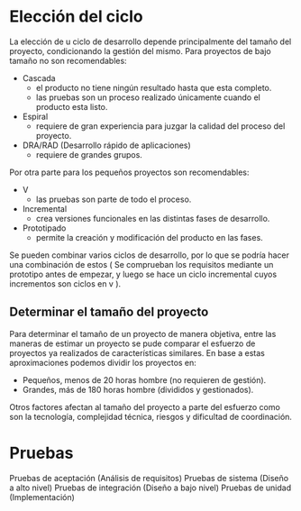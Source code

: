 # Elección del ciclo
La elección de u ciclo de desarrollo depende principalmente del tamaño del proyecto, condicionando la gestión del mismo. Para proyectos de bajo tamaño no son recomendables:
- Cascada
	- el producto no tiene ningún resultado hasta que esta completo.
	- las pruebas son un proceso realizado únicamente cuando el producto esta listo.
- Espiral
	- requiere de gran experiencia para juzgar la calidad del proceso del proyecto.
- DRA/RAD (Desarrollo rápido de aplicaciones)
	- requiere de grandes grupos.

Por otra parte para los pequeños proyectos son recomendables:
- V
	- las pruebas son parte de todo el proceso.
- Incremental
	- crea versiones funcionales en las distintas fases de desarrollo.
- Prototipado
	- permite la creación y modificación del producto en las fases.

Se pueden combinar varios ciclos de desarrollo, por lo que se podría hacer una combinación de estos ( Se comprueban los requisitos mediante un prototipo antes de empezar, y luego se hace un ciclo incremental cuyos incrementos son ciclos en v ).
## Determinar el tamaño del proyecto
Para determinar el tamaño de un proyecto de manera objetiva, entre las maneras de estimar un proyecto se pude comparar el esfuerzo de proyectos ya realizados de características similares. 
En base a estas aproximaciones podemos dividir los proyectos en:
- Pequeños, menos de 20 horas hombre (no requieren de gestión).
- Grandes, más de 180 horas hombre (divididos y gestionados).

Otros factores afectan al tamaño del proyecto a parte del esfuerzo como son la tecnología, complejidad técnica, riesgos y dificultad de coordinación.
# Pruebas
Pruebas de aceptación (Análisis de requisitos)
Pruebas de sistema (Diseño a alto nivel)
Pruebas de integración (Diseño a bajo nivel)
Pruebas de unidad (Implementación)